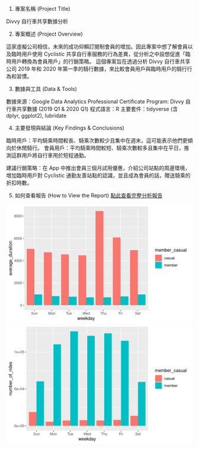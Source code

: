 1. 專案名稱 (Project Title)

Divvy 自行車共享數據分析

2. 專案概述 (Project Overview)

這家虛擬公司相信，未來的成功仰賴訂閱制會員的增加。因此專案中想了解會員以及臨時用戶使用 Cyclistic 共享自行車服務的行為差異，從分析之中設想促進「臨時用戶轉換為會員用戶」的行銷策略。
這個專案旨在透過分析 Divvy 自行車共享公司 2019 年和 2020 年第一季的騎行數據，來比較會員用戶與臨時用戶的騎行行為和習慣。

3. 數據與工具 (Data & Tools)

數據來源：Google Data Analytics Professional Certificate Program: Divvy 自行車共享數據 (2019 Q1 & 2020 Q1) 
程式語言：R
主要套件：tidyverse (含 dplyr, ggplot2), lubridate

4. 主要發現與結論 (Key Findings & Conclusions)

臨時用戶：平均騎乘時間較長、騎乘次數較少且集中在週末，這可能表示他們更傾向於休閒騎行。
會員用戶：平均騎乘時間較短、騎乘次數較多且集中在平日，推測這群用戶將自行車用於短程通勤。

建議行銷策略：在 App 中推出會員三個月試用優惠，介紹公司站點的周邊環境，增加臨時用戶對 Cyclistic 通勤友善站點的認識，並且成為會員的話，贈送騎乘的折扣時數。

5. 如何查看報告 (How to View the Report)
[點此查看完整分析報告](https://github.com/zzIvyWang/Case-Study/blob/main/Cyclistic%20Bike-Share%20Analysis%20Case%20Study.md)

<img src="平均騎行時長比較：會員v.s臨時用戶.png" alt="平均騎行時間長條圖" width="500" />
<img src="騎行次數比較：會員v.s臨時用戶.png" alt="騎行次數比較長條圖" width="500" />



